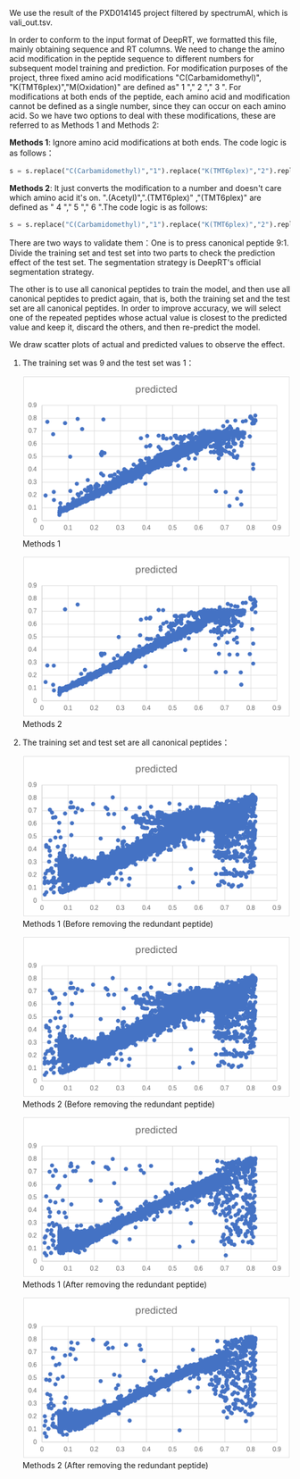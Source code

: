 We use the result of the PXD014145 project filtered by spectrumAI, which is vali_out.tsv.

In order to conform to the input format of DeepRT, we formatted this file, mainly obtaining sequence and RT columns. We need to change the amino acid modification in the peptide sequence to different numbers for subsequent model training and prediction. For modification purposes of the project, three fixed amino acid modifications "C(Carbamidomethyl)", "K(TMT6plex)","M(Oxidation)" are defined as" 1 "," 2 "," 3 ". For modifications at both ends of the peptide, each amino acid and modification cannot be defined as a single number, since they can occur on each amino acid. So we have two options to deal with these modifications, these are referred to as Methods 1 and Methods 2:

**Methods 1**: Ignore amino acid modifications at both ends. The code logic is as follows：

```python
s = s.replace("C(Carbamidomethyl)","1").replace("K(TMT6plex)","2").replace("M(Oxidation)","3").replace(".(Acetyl)","").replace(".(TMT6plex)","").replace("(TMT6plex)","")
```

**Methods 2**: It just converts the modification to a number and doesn't care which amino acid it's on. ".(Acetyl)",".(TMT6plex)" ,"(TMT6plex)" are defined as " 4 "," 5 "," 6 ".The code logic is as follows:

```python
s = s.replace("C(Carbamidomethyl)","1").replace("K(TMT6plex)","2").replace("M(Oxidation)","3").replace(".(Acetyl)","4").replace(".(TMT6plex)","5").replace("(TMT6plex)","6")
```

There are two ways to validate them：One is to press canonical peptide 9:1. Divide the training set and test set into two parts to check the prediction effect of the test set. The segmentation strategy is DeepRT's official segmentation strategy.

The other is to use all canonical peptides to train the model, and then use all canonical peptides to predict again, that is, both the training set and the test set are all canonical peptides. In order to improve accuracy, we will select one of the repeated peptides whose actual value is closest to the predicted value and keep it, discard the others, and then re-predict the model.

We draw scatter plots of actual and predicted values to observe the effect.

1. The training set was 9 and the test set was 1：

    ![Methods 1](deepLC/Figure-1.png) Methods 1

    ![Methods 2](deepLC/Figure-2.png) Methods 2

2. The training set and test set are all canonical peptides：

    ![Methods 1](deepLC/Figure-3.png) Methods 1 (Before removing the redundant peptide)
    
    ![Methods 2](deepLC/Figure-4.png) Methods 2 (Before removing the redundant peptide)
    
    ![Methods 1](deepLC/Figure-5.png) Methods 1 (After removing the redundant peptide) 
    
    ![Methods 2](deepLC/Figure-6.png) Methods 2 (After removing the redundant peptide)
        